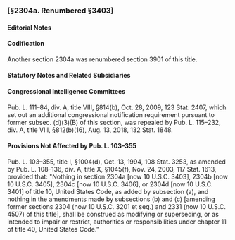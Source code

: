 ### [§2304a. Renumbered §3403] ###

#### **Editorial Notes** ####

#### Codification ####

Another section 2304a was renumbered section 3901 of this title.

#### **Statutory Notes and Related Subsidiaries** ####

#### Congressional Intelligence Committees ####

Pub. L. 111–84, div. A, title VIII, §814(b), Oct. 28, 2009, 123 Stat. 2407, which set out an additional congressional notification requirement pursuant to former subsec. (d)(3)(B) of this section, was repealed by Pub. L. 115–232, div. A, title VIII, §812(b)(16), Aug. 13, 2018, 132 Stat. 1848.

#### Provisions Not Affected by Pub. L. 103–355 ####

Pub. L. 103–355, title I, §1004(d), Oct. 13, 1994, 108 Stat. 3253, as amended by Pub. L. 108–136, div. A, title X, §1045(f), Nov. 24, 2003, 117 Stat. 1613, provided that: "Nothing in section 2304a [now 10 U.S.C. 3403], 2304b [now 10 U.S.C. 3405], 2304c [now 10 U.S.C. 3406], or 2304d [now 10 U.S.C. 3401] of title 10, United States Code, as added by subsection (a), and nothing in the amendments made by subsections (b) and (c) [amending former sections 2304 (now 10 U.S.C. 3201 et seq.) and 2331 (now 10 U.S.C. 4507) of this title], shall be construed as modifying or superseding, or as intended to impair or restrict, authorities or responsibilities under chapter 11 of title 40, United States Code."